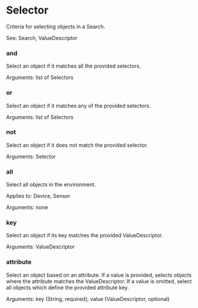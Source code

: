 # Selector

Criteria for selecting objects in a Search.

See: Search, ValueDescriptor

### and
Select an object if it matches all the provided selectors.

Arguments: list of Selectors

### or
Select an object if it matches any of the provided selectors.

Arguments: list of Selectors


### not
Select an object if it does not match the provided selector.

Arguments: Selector


### all
Select all objects in the environment.

Applies to: Device, Sensor

Arguments: none


### key
Select an object if its key matches the provided ValueDescriptor.

Arguments: ValueDescriptor


### attribute
Select an object based on an attribute.
If a value is provided, selects objects where the attribute matches the
ValueDescriptor.
If a value is omitted, select all objects which define the provided
attribute key.

Arguments: key (String, required); value (ValueDescriptor, optional)
